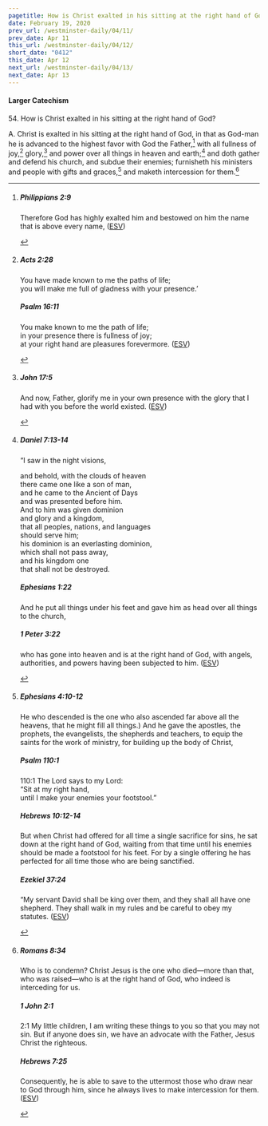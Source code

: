 ```yaml
---
pagetitle: How is Christ exalted in his sitting at the right hand of God?
date: February 19, 2020
prev_url: /westminster-daily/04/11/
prev_date: Apr 11
this_url: /westminster-daily/04/12/
short_date: "0412"
this_date: Apr 12
next_url: /westminster-daily/04/13/
next_date: Apr 13
---
```


#### Larger Catechism

54\. How is Christ exalted in his sitting at the right hand of God?

A. Christ is exalted in his sitting at the right hand of God, in that as God-man he is advanced to the highest favor with God the Father,[^fnref:wlc1] with all fullness of joy,[^fnref:wlc2] glory,[^fnref:wlc3] and power over all things in heaven and earth;[^fnref:wlc4] and doth gather and defend his church, and subdue their enemies; furnisheth his ministers and people with gifts and graces,[^fnref:wlc5] and maketh intercession for them.[^fnref:wlc6]


[^fnref:wlc1]: <div class="esv"><h5>Philippians 2:9</h5> <div class="esv-text"><p id="p50002009.01-1">Therefore God has highly exalted him and bestowed on him the name that is above every name,  (<a href="http://www.esv.org" class="copyright">ESV</a>)</p> </div> </div>

[^fnref:wlc2]: <div class="esv"><h5>Acts 2:28</h5> <div class="esv-text"><div class="block-indent"> <p class="line-group" id="p44002028.01-1">You have made known to me the paths of life;<br /> <span class="indent"></span>you will make me full of gladness with your presence.&#8217;</p> </div> </div><h5>Psalm 16:11</h5> <div class="esv-text"><div class="block-indent"> <p class="line-group" id="p19016011.01-2">You make known to me the path of life;<br /> <span class="indent"></span>in your presence there is fullness of joy;<br /> <span class="indent"></span>at your right hand are pleasures forevermore.  (<a href="http://www.esv.org" class="copyright">ESV</a>)</p> </div> </div> </div>

[^fnref:wlc3]: <div class="esv"><h5>John 17:5</h5> <div class="esv-text"><p id="p43017005.01-1"><span class="woc">And now, Father, glorify me in your own presence with the glory that I had with you before the world existed.</span>  (<a href="http://www.esv.org" class="copyright">ESV</a>)</p> </div> </div>

[^fnref:wlc4]: <div class="esv"><h5>Daniel 7:13-14</h5> <div class="esv-text"> <p id="p27007013.08-1">&#8220;I saw in the night visions,</p> <div class="block-indent"> <p class="line-group" id="p27007013.14-1">and behold, with the clouds of heaven<br /> <span class="indent"></span>there came one like a son of man,<br /> and he came to the Ancient of Days<br /> <span class="indent"></span>and was presented before him.<br />  And to him was given dominion<br /> <span class="indent"></span>and glory and a kingdom,<br /> that all peoples, nations, and languages<br /> <span class="indent"></span>should serve him;<br /> his dominion is an everlasting dominion,<br /> <span class="indent"></span>which shall not pass away,<br /> and his kingdom one<br /> <span class="indent"></span>that shall not be destroyed.</p> </div> </div><h5>Ephesians 1:22</h5> <div class="esv-text"><p id="p49001022.01-2">And he put all things under his feet and gave him as head over all things to the church,</p> </div><h5>1 Peter 3:22</h5> <div class="esv-text"><p id="p60003022.01-3">who has gone into heaven and is at the right hand of God, with angels, authorities, and powers having been subjected to him.  (<a href="http://www.esv.org" class="copyright">ESV</a>)</p> </div> </div>

[^fnref:wlc5]: <div class="esv"><h5>Ephesians 4:10-12</h5> <div class="esv-text"><p id="p49004010.01-1">He who descended is the one who also ascended far above all the heavens, that he might fill all things.) And he gave the apostles, the prophets, the evangelists, the shepherds and teachers, to equip the saints for the work of ministry, for building up the body of Christ,</p> </div><h5>Psalm 110:1</h5> <div class="esv-text">  <div class="block-indent"> <p class="line-group" id="p19110001.10-2"><span class="chapter-num" id="v19110001-2">110:1&nbsp;</span>The <span class="small-caps">Lord</span> says to my Lord:<br /> <span class="indent"></span>&#8220;Sit at my right hand,<br /> until I make your enemies your footstool.&#8221;</p> </div> </div><h5>Hebrews 10:12-14</h5> <div class="esv-text"><p id="p58010012.01-3">But when Christ had offered for all time a single sacrifice for sins, he sat down at the right hand of God, waiting from that time until his enemies should be made a footstool for his feet. For by a single offering he has perfected for all time those who are being sanctified.</p> </div><h5>Ezekiel 37:24</h5> <div class="esv-text"><p id="p26037024.01-4">&#8220;My servant David shall be king over them, and they shall all have one shepherd. They shall walk in my rules and be careful to obey my statutes.  (<a href="http://www.esv.org" class="copyright">ESV</a>)</p> </div> </div>

[^fnref:wlc6]: <div class="esv"><h5>Romans 8:34</h5> <div class="esv-text"><p id="p45008034.01-1">Who is to condemn? Christ Jesus is the one who died&#8212;more than that, who was raised&#8212;who is at the right hand of God, who indeed is interceding for us.</p> </div><h5>1 John 2:1</h5> <div class="esv-text"> <p id="p62002001.04-2"><span class="chapter-num" id="v62002001-2">2:1&nbsp;</span>My little children, I am writing these things to you so that you may not sin. But if anyone does sin, we have an advocate with the Father, Jesus Christ the righteous.</p> </div><h5>Hebrews 7:25</h5> <div class="esv-text"><p id="p58007025.01-3">Consequently, he is able to save to the uttermost those who draw near to God through him, since he always lives to make intercession for them.  (<a href="http://www.esv.org" class="copyright">ESV</a>)</p> </div> </div>

